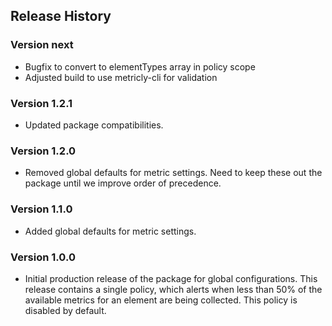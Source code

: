 ## Release History

### Version next

* Bugfix to convert to elementTypes array in policy scope
* Adjusted build to use metricly-cli for validation

### Version 1.2.1

* Updated package compatibilities.

### Version 1.2.0

* Removed global defaults for metric settings. Need to keep these out the package until we improve order of precedence.

### Version 1.1.0

* Added global defaults for metric settings.

### Version 1.0.0

* Initial production release of the package for global configurations.  This release contains a single policy, which alerts when less than 50% of the available metrics for an element are being collected.  This policy is disabled by default.